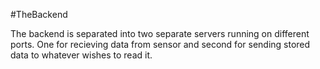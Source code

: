 #TheBackend

The backend is separated into two separate servers running on different ports.
One for recieving data from sensor and second for sending stored data to whatever wishes to read it.